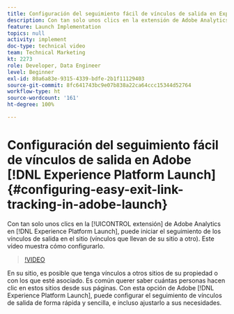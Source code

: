 ```yaml
---
title: Configuración del seguimiento fácil de vínculos de salida en Experience Platform Launch
description: Con tan solo unos clics en la extensión de Adobe Analytics en Experience Platform Launch, puede iniciar el seguimiento de los vínculos de salida en el sitio (vínculos que llevan de su sitio a otro). Este vídeo muestra cómo configurarlo.
feature: Launch Implementation
topics: null
activity: implement
doc-type: technical video
team: Technical Marketing
kt: 2273
role: Developer, Data Engineer
level: Beginner
exl-id: 80a6a83e-9315-4339-bdfe-2b1f11129403
source-git-commit: 8fc641743bc9e07b838a22ca64ccc15344d52764
workflow-type: ht
source-wordcount: '161'
ht-degree: 100%

---
```


# Configuración del seguimiento fácil de vínculos de salida en Adobe [!DNL Experience Platform Launch] {#configuring-easy-exit-link-tracking-in-adobe-launch}

Con tan solo unos clics en la [!UICONTROL extensión] de Adobe Analytics en [!DNL Experience Platform Launch], puede iniciar el seguimiento de los vínculos de salida en el sitio (vínculos que llevan de su sitio a otro). Este vídeo muestra cómo configurarlo.

>[!VIDEO](https://video.tv.adobe.com/v/25763/?quality=12&learn=on)

En su sitio, es posible que tenga vínculos a otros sitios de su propiedad o con los que esté asociado. Es común querer saber cuántas personas hacen clic en estos sitios desde sus páginas. Con esta opción de Adobe [!DNL Experience Platform Launch], puede configurar el seguimiento de vínculos de salida de forma rápida y sencilla, e incluso ajustarlo a sus necesidades.
